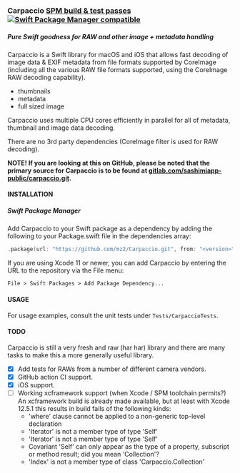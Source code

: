 ### Carpaccio [SPM build & test passes](https://github.com/mz2/Carpaccio/actions/workflows/spm-build-test.yml/badge.svg) [![Swift Package Manager compatible](https://img.shields.io/badge/Swift%20Package%20Manager-compatible-brightgreen.svg)](https://github.com/apple/swift-package-manager)
##### Pure Swift goodness for RAW and other image + metadata handling

Carpaccio is a Swift library for macOS and iOS that allows fast decoding of image data & EXIF metadata from file formats supported by CoreImage (including all the various RAW file formats supported, using the CoreImage RAW decoding capability).

- thumbnails
- metadata
- full sized image 

Carpaccio uses multiple CPU cores efficiently in parallel for all of metadata, thumbnail and image data decoding.

There are no 3rd party dependencies (CoreImage filter is used for RAW decoding).

**NOTE! If you are looking at this on GitHub, please be noted that the primary source for Carpaccio is to be found at [gitlab.com/sashimiapp-public/carpaccio.git](https://gitlab.com/sashimiapp-public/carpaccio.git).**

#### INSTALLATION

##### Swift Package Manager

Add Carpaccio to your Swift package as a dependency by adding the following to your Package.swift file in the dependencies array:

```swift
.package(url: "https://github.com/mz2/Carpaccio.git", from: "<version>")
```

If you are using Xcode 11 or newer, you can add Carpaccio by entering the URL to the repository via the File menu:

```
File > Swift Packages > Add Package Dependency...
```

#### USAGE

For usage examples, consult the unit tests under `Tests/CarpaccioTests`.

#### TODO

Carpaccio is still a very fresh and raw (har har) library and there are many tasks to make this a more generally useful library.

- [x] Add tests for RAWs from a number of different camera vendors.
- [x] GitHub action CI support.
- [x] iOS support.
- [ ] Working xcframework support (when Xcode / SPM toolchain permits?) An xcframework build is already made available, but at least with Xcode 12.5.1 this results in build fails of the following kinds: 
  - 'where' clause cannot be applied to a non-generic top-level declaration
  - 'Iterator' is not a member type of type 'Self'
  - 'Iterator' is not a member type of type 'Self'
  - Covariant 'Self' can only appear as the type of a property, subscript or method result; did you mean 'Collection'?
  - 'Index' is not a member type of class 'Carpaccio.Collection'
